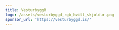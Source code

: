 ```yaml
---
title: Vesturbyggð
logo: /assets/vesturbyggd_rgb_hvitt_skjoldur.png
sponsor_url: 'https://vesturbyggd.is/'
---
```


